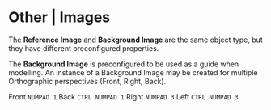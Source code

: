 # Other | Images

The **Reference Image** and **Background Image** are the same object type, but they have different preconfigured properties.

The **Background Image** is preconfigured to be used as a guide when modelling. An instance of a Background Image 
may be created for multiple Orthographic perspectives (Front, Right, Back).

Front `NUMPAD 1`
Back `CTRL NUMPAD 1`
Right `NUMPAD 3`
Left `CTRL NUMPAD 3`

